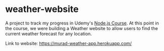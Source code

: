 # weather-website
A project to track my progress in Udemy's [Node.js Course](https://www.udemy.com/course/the-complete-nodejs-developer-course-2/). 
At this point in the course, we were building a Weather website to allow users to find the current weather forecast for any location. 

Link to website: https://murad-weather-app.herokuapp.com/
